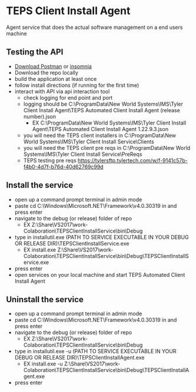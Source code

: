 # TEPS Client Install Agent
Agent service that does the actual software management on a end users machine


## Testing the API 
- [Download Postman](https://www.postman.com/) or [insomnia](https://insomnia.rest/)
- Download the repo locally 
- build the application at least once
- follow install directions (if running for the first time)
- interact with API via api interaction tool
  - check logging for end point and port
  - logging should be C:\ProgramData\New World Systems\IMS\Tyler Client Install Agent\TEPS Automated Client Install Agent (release number).json
     - EX C:\ProgramData\New World Systems\IMS\Tyler Client Install Agent\TEPS Automated Client Install Agent 1.22.9.3.json
  - you will need the TEPS client installers in C:\ProgramData\New World Systems\IMS\Tyler Client Install Service\Clients
  - you will need the TEPS client pre reqs in C:\ProgramData\New World Systems\IMS\Tyler Client Install Service\PreReqs
   - TEPS testing pre reqs https://tylersftp.tylertech.com/w/f-9141c57b-f4b0-4d7f-b76d-40d62769c99d
  
## Install the service
  - open up a command prompt terminal in admin mode
- paste cd C:\Windows\Microsoft.NET\Framework\v4.0.30319 in and press enter
- navigate to the debug (or release) folder of repo 
  - EX Z:\Share\VS2017\work-Colaboration\TEPSClientInstallService\bin\Debug
- type in installutil.exe (PATH TO SERVICE EXECUTABLE IN YOUR DEBUG OR RELEASE DIR)\TEPSClientInstallService.exe
  - EX install.exe Z:\Share\VS2017\work-Colaboration\TEPSClientInstallService\bin\Debug\TEPSClientInstallService.exe
- press enter 
- open services on your local machine and start TEPS Automated Client Install Agent
  
## Uninstall the service
-  open up a command prompt terminal in admin mode
- paste cd C:\Windows\Microsoft.NET\Framework\v4.0.30319 in and press enter
- navigate to the debug (or release) folder of repo 
  - EX Z:\Share\VS2017\work-Colaboration\TEPSClientInstallService\bin\Debug
- type in installutil.exe -u (PATH TO SERVICE EXECUTABLE IN YOUR DEBUG OR RELEASE DIR)\TEPSClientInstallAgent.exe
  - EX install.exe -u Z:\Share\VS2017\work-Colaboration\TEPSClientInstallService\bin\Debug\TEPSClientInstallAgent.exe
- press enter 
